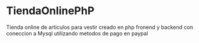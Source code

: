 # TiendaOnlinePhP
Tienda online de articulos para vestir   creado en php fronend y backend  con coneccion a Mysql utilizando metodos de pago en paypal 
